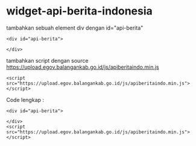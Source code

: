 # widget-api-berita-indonesia


tambahkan sebuah element div dengan id="api-berita"
```
<div id="api-berita">
    
</div>
```
tambahkan script dengan source https://upload.egov.balangankab.go.id/js/apiberitaindo.min.js

```
<script src="https://upload.egov.balangankab.go.id/js/apiberitaindo.min.js"> 
</script>
```

Code lengkap : 
```
<div id="api-berita">
    
</div>
<script src="https://upload.egov.balangankab.go.id/js/apiberitaindo.min.js"> 
</script>
```

